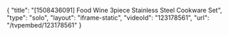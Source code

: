 {
    "title": "[1508436091] Food   Wine 3piece Stainless Steel Cookware Set",
    "type": "solo",
    "layout": "iframe-static",
    "videoId": "123178561",
    "url": "\/tvpembed\/123178561"
}